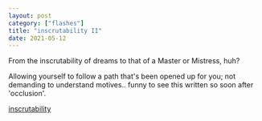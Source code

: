 ```yaml
---
layout: post
category: ["flashes"]
title: "inscrutability II"
date: 2021-05-12
---
```


From the inscrutability of dreams to that of a Master or Mistress, huh?

Allowing yourself to follow a path that's been opened up for you; not demanding to understand motives.. funny to see this written so soon after 'occlusion'.

[inscrutability](/flashes/2021/04/06/inscrutability)
